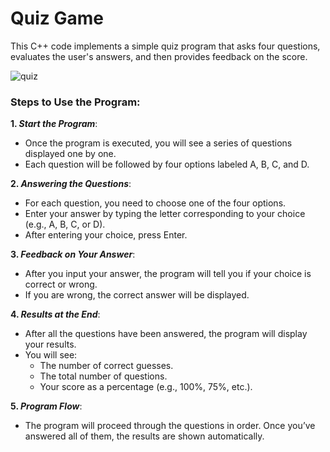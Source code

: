 # **Quiz Game**

This C++ code implements a simple quiz program that asks four questions, evaluates the user's answers, and then provides feedback on the score.

![quiz](https://cdnl.iconscout.com/lottie/premium/thumb/quiz-9692990-8006861.gif)

### Steps to Use the Program:
**1. _Start the Program_**:

- Once the program is executed, you will see a series of questions displayed one by one.
- Each question will be followed by four options labeled A, B, C, and D.  

**2. _Answering the Questions_**:

- For each question, you need to choose one of the four options.
- Enter your answer by typing the letter corresponding to your choice (e.g., A, B, C, or D).
- After entering your choice, press Enter.

**3. _Feedback on Your Answer_**:

- After you input your answer, the program will tell you if your choice is correct or wrong.
- If you are wrong, the correct answer will be displayed.

**4. _Results at the End_**:

- After all the questions have been answered, the program will display your results.
- You will see:
  - The number of correct guesses.
  - The total number of questions.
  - Your score as a percentage (e.g., 100%, 75%, etc.).

**5. _Program Flow_**:

- The program will proceed through the questions in order. Once you’ve answered all of them, the results are shown automatically.